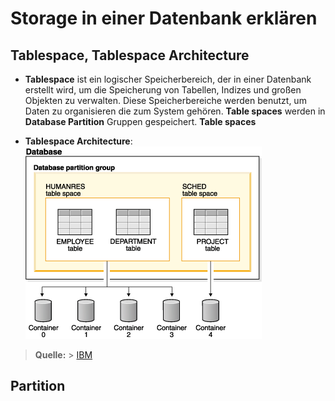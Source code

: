 # Storage in einer Datenbank erklären

## Tablespace, Tablespace Architecture

- **Tablespace** ist ein logischer Speicherbereich, der in einer Datenbank erstellt wird, um die Speicherung von Tabellen, Indizes und großen Objekten zu verwalten. Diese Speicherbereiche werden benutzt, um Daten zu organisieren die zum System gehören. **Table spaces** werden in **Database Partition** Gruppen gespeichert. **Table spaces**

- **Tablespace Architecture**: ![alt text](../../x_ressources/tablespace.png)

> **Quelle:** > [IBM](https://www.ibm.com/docs/en/db2/11.1?topic=databases-table-spaces)

## Partition
